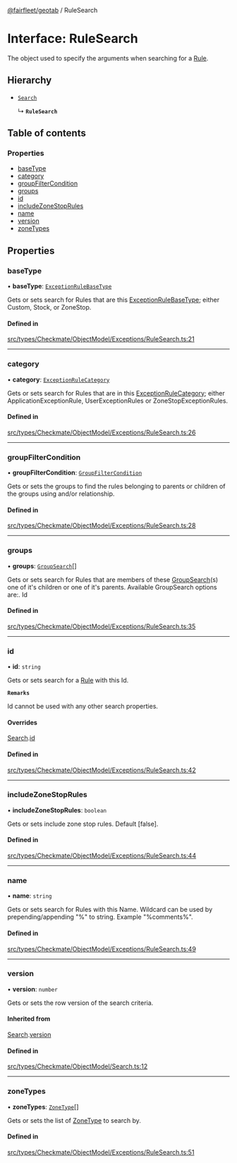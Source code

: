 [@fairfleet/geotab](../README.md) / RuleSearch

# Interface: RuleSearch

The object used to specify the arguments when searching for a
 [Rule](Rule.md).

## Hierarchy

- [`Search`](Search.md)

  ↳ **`RuleSearch`**

## Table of contents

### Properties

- [baseType](RuleSearch.md#basetype)
- [category](RuleSearch.md#category)
- [groupFilterCondition](RuleSearch.md#groupfiltercondition)
- [groups](RuleSearch.md#groups)
- [id](RuleSearch.md#id)
- [includeZoneStopRules](RuleSearch.md#includezonestoprules)
- [name](RuleSearch.md#name)
- [version](RuleSearch.md#version)
- [zoneTypes](RuleSearch.md#zonetypes)

## Properties

### baseType

• **baseType**: [`ExceptionRuleBaseType`](../README.md#exceptionrulebasetype)

Gets or sets search for Rules that are this
 [ExceptionRuleBaseType](../README.md#exceptionrulebasetype); either Custom, Stock, or ZoneStop.

#### Defined in

[src/types/Checkmate/ObjectModel/Exceptions/RuleSearch.ts:21](https://github.com/fairfleet/geotab/blob/ff38bfc/src/types/Checkmate/ObjectModel/Exceptions/RuleSearch.ts#L21)

___

### category

• **category**: [`ExceptionRuleCategory`](../README.md#exceptionrulecategory)

Gets or sets search for Rules that are in this
 [ExceptionRuleCategory](../README.md#exceptionrulecategory); either ApplicationExceptionRule, UserExceptionRules or ZoneStopExceptionRules.

#### Defined in

[src/types/Checkmate/ObjectModel/Exceptions/RuleSearch.ts:26](https://github.com/fairfleet/geotab/blob/ff38bfc/src/types/Checkmate/ObjectModel/Exceptions/RuleSearch.ts#L26)

___

### groupFilterCondition

• **groupFilterCondition**: [`GroupFilterCondition`](GroupFilterCondition.md)

Gets or sets the groups to find the rules belonging to parents or children of the groups using and/or relationship.

#### Defined in

[src/types/Checkmate/ObjectModel/Exceptions/RuleSearch.ts:28](https://github.com/fairfleet/geotab/blob/ff38bfc/src/types/Checkmate/ObjectModel/Exceptions/RuleSearch.ts#L28)

___

### groups

• **groups**: [`GroupSearch`](GroupSearch.md)[]

Gets or sets search for Rules that are members of these [GroupSearch](GroupSearch.md)(s) one of
 it's children or one of it's parents.
 Available GroupSearch options are:.
 <list><item><description>Id</description></item></list>

#### Defined in

[src/types/Checkmate/ObjectModel/Exceptions/RuleSearch.ts:35](https://github.com/fairfleet/geotab/blob/ff38bfc/src/types/Checkmate/ObjectModel/Exceptions/RuleSearch.ts#L35)

___

### id

• **id**: `string`

Gets or sets search for a [Rule](Rule.md) with this
 Id.

**`Remarks`**

Id cannot be used with any other search properties.

#### Overrides

[Search](Search.md).[id](Search.md#id)

#### Defined in

[src/types/Checkmate/ObjectModel/Exceptions/RuleSearch.ts:42](https://github.com/fairfleet/geotab/blob/ff38bfc/src/types/Checkmate/ObjectModel/Exceptions/RuleSearch.ts#L42)

___

### includeZoneStopRules

• **includeZoneStopRules**: `boolean`

Gets or sets include zone stop rules. Default [false].

#### Defined in

[src/types/Checkmate/ObjectModel/Exceptions/RuleSearch.ts:44](https://github.com/fairfleet/geotab/blob/ff38bfc/src/types/Checkmate/ObjectModel/Exceptions/RuleSearch.ts#L44)

___

### name

• **name**: `string`

Gets or sets search for Rules with this Name. Wildcard can be used by prepending/appending "%" to string. Example
 "%comments%".

#### Defined in

[src/types/Checkmate/ObjectModel/Exceptions/RuleSearch.ts:49](https://github.com/fairfleet/geotab/blob/ff38bfc/src/types/Checkmate/ObjectModel/Exceptions/RuleSearch.ts#L49)

___

### version

• **version**: `number`

Gets or sets the row version of the search criteria.

#### Inherited from

[Search](Search.md).[version](Search.md#version)

#### Defined in

[src/types/Checkmate/ObjectModel/Search.ts:12](https://github.com/fairfleet/geotab/blob/ff38bfc/src/types/Checkmate/ObjectModel/Search.ts#L12)

___

### zoneTypes

• **zoneTypes**: [`ZoneType`](ZoneType.md)[]

Gets or sets the list of [ZoneType](ZoneType.md) to search by.

#### Defined in

[src/types/Checkmate/ObjectModel/Exceptions/RuleSearch.ts:51](https://github.com/fairfleet/geotab/blob/ff38bfc/src/types/Checkmate/ObjectModel/Exceptions/RuleSearch.ts#L51)
